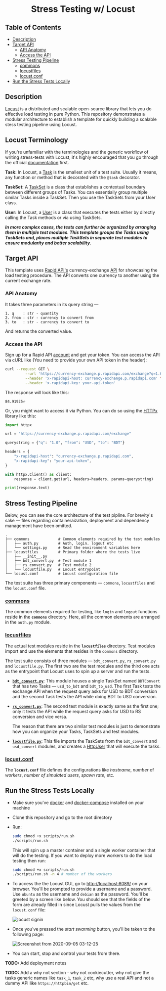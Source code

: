 <div align="center">

# Stress Testing w/ Locust

</div>

## Table of Contents

* [Description](#description)
* [Target API](#target-api)
    * [API Anatomy](#api-anatomy)
    * [Access the API](#access-the-api)
* [Stress Testing Pipeline](#stress-testing-pipeline)
    * [commons](#commons)
    * [locustfiles](#locustfiles)
    * [locust.conf](#locustconf)
* [Run the Stress Tests Locally](#run-the-stress-tests-locally)

## Description

[Locust](https://locust.io/) is a distributed and scalable open-source library that lets you do effective load testing in pure Python. This repository demonstrates a modular architecture to establish a template for quickly building a scalable stess testing pipeline using Locust.

## Locust Terminology

If you're unfamiliar with the terminologies and the generic workflow of writing stress-tests with Locust, it's highly encouraged that you go through the official [documentation](https://docs.locust.io/en/stable/) first.

**Task:** In Locust, a [Task](https://docs.locust.io/en/stable/writing-a-locustfile.html#tasks) is the smallest unit of a test suite. Usually it means, any function or method that is decorated with the `@task` decorator.

**TaskSet:** A [TaskSet](https://docs.locust.io/en/stable/writing-a-locustfile.html#taskset-class) is a class that establishes a contextual boundary between different groups of Tasks. You can essentially group multiple similar Tasks inside a TaskSet. Then you use the TaskSets from your User class.

**User:** In Locust, a [User](https://docs.locust.io/en/stable/writing-a-locustfile.html#user-class) is a class that executes the tests either by directly calling the Task methods or via using TaskSets.

***In more complex cases, the tests can further be organized by arranging them in multiple test modules. This template groups the Tasks using TaskSets and, places multiple TaskSets in separate test modules to ensure modularity and better scalability.***

## Target API

This template uses [Rapid API's](https://rapidapi.com/) currency-exchange [API](https://rapidapi.com/fyhao/api/currency-exchange) for showcasing the load testing procedure. The API converts one currency to another using the current exchange rate.

### API Anatomy

It takes three parameters in its query string —
```
1. q    : str - quantity
2. from : str - currency to convert from
3. to   : str - currency to convert to
```

And returns the converted value.


### Access the API

Sign up for a Rapid API [account](https://rapidapi.com/signup) and get your token. You can access the API via cURL like (You need to provide your own API token in the header):

```bash
curl --request GET \
         --url 'https://currency-exchange.p.rapidapi.com/exchange?q=1.0&from=USD&to=BDT' \
         --header 'x-rapidapi-host: currency-exchange.p.rapidapi.com' \
         --header 'x-rapidapi-key: your-api-token'
```

The response will look like this:

```
84.91925⏎
```

Or, you might want to access it via Python. You can do so using the [HTTPx](https://github.com/encode/httpx) library like this:


```python
import httpx

url = "https://currency-exchange.p.rapidapi.com/exchange"

querystring = {"q": "1.0", "from": "USD", "to": "BDT"}

headers = {
    "x-rapidapi-host": "currency-exchange.p.rapidapi.com",
    "x-rapidapi-key": "your-api-token",
}

with httpx.Client() as client:
    response = client.get(url, headers=headers, params=querystring)

print(response.text)
```

## Stress Testing Pipeline

Below, you can see the core architecture of the test pipline. For brevity's sake — files regarding containeraization, deployment and dependency management have been omitted.

```
.
├── commons             # Common elements required by the test modules
│   ├── auth.py         # Auth, login. logout etc
│   └── settings.py     # Read the environment variables here
├── locustfiles         # Primary folder where the tests live
│   ├── __init__.py
│   ├── bdt_convert.py  # Test module 1
│   ├── rs_convert.py   # Test module 2
│   └── locustfile.py   # Locust entrypoint
└── locust.conf         # Locust configuration file
```

The test suite has three primary components —
`commons`, `locustfiles` and the `locust.conf` file.

### [commons](./commons/)
The common elements required for testing, like `login` and `logout` functions reside in the **`commons`** directory. Here, all the common elements are arranged in the `auth.py` module.

### [locustfiles](./locustfiles/)
The actual test modules reside in the **`locustfiles`** directory. Test modules import and use the elements that resides in the `commons` directory.

The test suite consists of three modules — `bdt_convert.py`, `rs_convert.py` and `locustfile.py`. The first two are the test modules and the third one acts as the entrypoint that Locust uses to spin up a server and run the tests.

* [**`bdt_convert.py`**](./locustfiles/bdt_convert.py/): This module houses a single TaskSet named `BDTConvert` that has two Tasks — `usd_to_bdt` and `bdt_to_usd`. The first Task tests the exchange API when the request query asks for USD to BDT conversion and the second Task tests the API while doing BDT to USD conversion.

* [**`rs_convert.py`**](./locustfiles/rs_convert.py/): The second test module is exactly same as the first one; only it tests the API while the request query asks for USD to RS conversion and vice versa.

    The reason that there are two similar test modules is just to demonstrate how you can organize your Tasks, TaskSets and test modules.

* [**`locustfile.py`**](): This file imports the TaskSets from the `bdt_convert` and `usd_convert` modules, and creates a [HttpUser](https://docs.locust.io/en/stable/writing-a-locustfile.html#making-http-requests) that will execute the tasks.

### [locust.conf](./locust.conf/)

The **`locust.conf`** file defines the configurations like *hostname*, *number* of *workers*, *number of simulated users*, *spawn rate*, etc.


## Run the Stress Tests Locally

* Make sure you've [docker](https://www.docker.com/) and [docker-compose](https://github.com/docker/compose) installed on your machine

* Clone this repository and go to the root directory

* Run:

    ```bash
    sudo chmod +x scripts/run.sh
    ./scripts/run.sh
    ```

    This will spin up a master container and a single worker container that will do the testing. If you want to deploy more workers to do the load testing then run:

    ```bash
    sudo chmod +x scripts/run.sh
    ./scripts/run.sh -n 4 # number of the workers
    ```

* To access the the Locust GUI, go to [http://localhost:8089/](http://localhost:8089/) on your browser. You'll be prompted to provide a username and a password. Use `ubuntu` as the username and `debian` as the password. You'll be greeted by a screen like below. You should see that the fields of the form are already filled in since Locust pulls the values from the `locust.conf` file:

    ![locust signin](https://user-images.githubusercontent.com/30027932/92285103-51988580-ef25-11ea-9155-c9d3f5dcaf42.png)

* Once you've pressed the *start swarming* button, you'll be taken to the following page:

    ![Screenshot from 2020-09-05 03-12-25](https://user-images.githubusercontent.com/30027932/92285284-b94ed080-ef25-11ea-9f91-3f972fd844f1.png)

* You can start, stop and control your tests from there.


**TODO:** Add deployment notes

**TODO:** Add a why not section - why not cookiecutter, why not give the tasks generic names like `task_1`, `task_2` etc, why use a real API and not a dummy API like `https://httpbin/get` etc.
